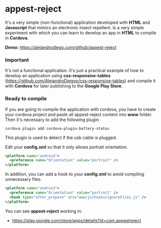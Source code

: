 # appest-reject

It's a very simple (non-functional) application developed with **HTML** and **Javascript** that mimics an electronic insect repellent. 
Is a very simple experiment with which you can learn to develop an app in **HTML** to compile in **Cordova**.

**Demo:** https://alejandrodiego.com/github/appest-reject

### Important

It's not a functional application. It's just a practical example of how to develop an application using **css-responsive-tables** (https://github.com/AlejandroDiegoo/css-responsive-tables) and compile it with **Cordova** for later publishing to the **Google Play Store**.

### Ready to compile

If you are going to compile the application with cordova, you have to create your cordova project and paste all appest-reject content into **www** folder. Then it's necessary to add the following plugin:

```
cordova plugin add cordova-plugin-battery-status
```

This plugin is used to detect if the usb cable is plugged.

Edit your **config.xml** so that it only allows portrait orientation.

```xml
<platform name="android">
  <preference name="Orientation" value="portrait" />
</platform>
```

In addition, you can add a hook to your **config.xml** to avoid compiling unnecessary files.

```xml
<platform name="android">
  <preference name="Orientation" value="portrait" />
  <hook type="after_prepare" src="www/js/hooks/ignoreFiles.js" />
</platform>
```
    
You can see **appest-reject** working in:
- https://play.google.com/store/apps/details?id=com.appestreject
